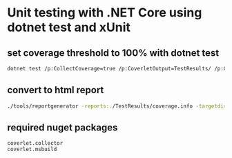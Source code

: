 # Unit testing with .NET Core using dotnet test and xUnit

## set coverage threshold to 100% with dotnet test

```bash
dotnet test /p:CollectCoverage=true /p:CoverletOutput=TestResults/ /p:CoverletOutputFormat=lcov /p:Threshold=100
```

## convert to html report

```bash
./tools/reportgenerator -reports:./TestResults/coverage.info -targetdir:./TestResults/ start ./TestResults/index.htm
```

## required nuget packages


```
coverlet.collector
coverlet.msbuild
```